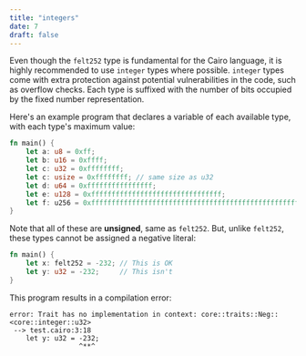 ```yaml
---
title: "integers"
date: 7
draft: false
---
```


Even though the `felt252` type is fundamental for the Cairo language, it is highly recommended to use `integer` types where possible.
`integer` types come with extra protection against potential vulnerabilities in the code, such as overflow checks.
Each type is suffixed with the number of bits occupied by the fixed number representation.

Here's an example program that declares a variable of each available type, with each type's maximum value:

```rust {.codebox}
fn main() {
    let a: u8 = 0xff;
    let b: u16 = 0xffff;
    let c: u32 = 0xffffffff;
    let c: usize = 0xffffffff; // same size as u32
    let d: u64 = 0xffffffffffffffff;
    let e: u128 = 0xffffffffffffffffffffffffffffffff;
    let f: u256 = 0xffffffffffffffffffffffffffffffffffffffffffffffffffffffffffffffff;
}
```

Note that all of these are **unsigned**, same as `felt252`.
But, unlike `felt252`, these types cannot be assigned a negative literal:

```rust {.codebox}
fn main() {
    let x: felt252 = -232; // This is OK
    let y: u32 = -232;     // This isn't
}
```

This program results in a compilation error:

```console
error: Trait has no implementation in context: core::traits::Neg::<core::integer::u32>
 --> test.cairo:3:18
    let y: u32 = -232;
                 ^**^
```
